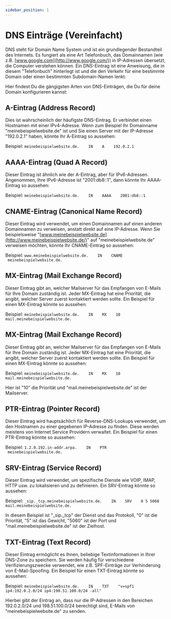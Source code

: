 ```yaml
---
sidebar_position: 1
---
```


DNS Einträge (Vereinfacht)
==================================================

DNS steht für Domain Name System und ist ein grundlegender Bestandteil des Internets. Es fungiert als eine Art Telefonbuch, das Domainnamen (wie z.B. [www.google.com](http://www.google.com/)) in IP-Adressen übersetzt, die Computer verstehen können. Ein DNS-Eintrag ist eine Anweisung, die in diesem "Telefonbuch" hinterlegt ist und die den Verkehr für eine bestimmte Domain oder einen bestimmten Subdomain-Namen lenkt.

Hier findest Du die gängigsten Arten von DNS-Einträgen, die Du für deine Domain konfigurieren kannst:

A-Eintrag (Address Record)
--------------------------

Dies ist wahrscheinlich der häufigste DNS-Eintrag. Er verbindet einen Hostnamen mit einer IPv4-Adresse. Wenn zum Beispiel Ihr Domainname "meinebeispielwebsite.de" ist und Sie einen Server mit der IP-Adresse "192.0.2.1" haben, könnte Ihr A-Eintrag so aussehen:

Beispiel: `meinebeispielwebsite.de.    IN    A    192.0.2.1`

**AAAA-Eintrag (Quad A Record)**
--------------------------------

Dieser Eintrag ist ähnlich wie der A-Eintrag, aber für IPv6-Adressen. Angenommen, Ihre IPv6-Adresse ist "2001:db8::1", dann könnte Ihr AAAA-Eintrag so aussehen:

Beispiel: `meinebeispielwebsite.de.    IN    AAAA    2001:db8::1`

**CNAME-Eintrag (Canonical Name Record)**
-----------------------------------------

Dieser Eintrag wird verwendet, um einen Domainnamen auf einen anderen Domainnamen zu verweisen, anstatt direkt auf eine IP-Adresse. Wenn Sie beispielsweise "[www.meinebeispielwebsite.de](http://www.meinebeispielwebsite.de/)" auf "meinebeispielwebsite.de" verweisen möchten, könnte Ihr CNAME-Eintrag so aussehen:

Beispiel: `www.meinebeispielwebsite.de.    IN    CNAME    meinebeispielwebsite.de.`

**MX-Eintrag (Mail Exchange Record)**
-------------------------------------

Dieser Eintrag gibt an, welcher Mailserver für das Empfangen von E-Mails für Ihre Domain zuständig ist. Jeder MX-Eintrag hat eine Priorität, die angibt, welcher Server zuerst kontaktiert werden sollte. Ein Beispiel für einen MX-Eintrag könnte so aussehen:

Beispiel: `meinebeispielwebsite.de.    IN    MX    10 mail.meinebeispielwebsite.de.`

**MX-Eintrag (Mail Exchange Record)**
-------------------------------------

Dieser Eintrag gibt an, welcher Mailserver für das Empfangen von E-Mails für Ihre Domain zuständig ist. Jeder MX-Eintrag hat eine Priorität, die angibt, welcher Server zuerst kontaktiert werden sollte. Ein Beispiel für einen MX-Eintrag könnte so aussehen:

Beispiel: `meinebeispielwebsite.de.    IN    MX    10 mail.meinebeispielwebsite.de.`

Hier ist "10" die Priorität und "mail.meinebeispielwebsite.de" ist der Mailserver.

**PTR-Eintrag (Pointer Record)**
--------------------------------

Dieser Eintrag wird hauptsächlich für Reverse-DNS-Lookups verwendet, um den Hostnamen zu einer gegebenen IP-Adresse zu finden. Diese werden meistens von Internet Service Providern verwaltet. Ein Beispiel für einen PTR-Eintrag könnte so aussehen:

Beispiel: `1.2.0.192.in-addr.arpa.    IN    PTR    meinebeispielwebsite.de.`

**SRV-Eintrag (Service Record)**
--------------------------------

Dieser Eintrag wird verwendet, um spezifische Dienste wie VOIP, IMAP, HTTP usw. zu lokalisieren und zu definieren. Ein SRV-Eintrag könnte so aussehen:

Beispiel: `_sip._tcp.meinebeispielwebsite.de.    IN    SRV    0 5 5060 mail.meinebeispielwebsite.de.`

In diesem Beispiel ist "\_sip.\_tcp" der Dienst und das Protokoll, "0" ist die Priorität, "5" ist das Gewicht, "5060" ist der Port und "mail.meinebeispielwebsite.de" ist der Zielhost​​.

**TXT-Eintrag (Text Record)**
-----------------------------

Dieser Eintrag ermöglicht es Ihnen, beliebige Textinformationen in Ihrer DNS-Zone zu speichern. Sie werden häufig für verschiedene Verifizierungszwecke verwendet, wie z.B. SPF-Einträge zur Verhinderung von E-Mail-Spoofing. Ein Beispiel für einen TXT-Eintrag könnte so aussehen:

Beispiel: `meinebeispielwebsite.de.    IN    TXT    "v=spf1 ip4:192.0.2.0/24 ip4:198.51.100.0/24 -all"`

Hierbei gibt der Eintrag an, dass nur die IP-Adressen in den Bereichen 192.0.2.0/24 und 198.51.100.0/24 berechtigt sind, E-Mails von "meinebeispielwebsite.de" zu senden.